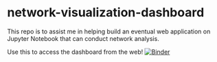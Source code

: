 # network-visualization-dashboard
This repo is to assist me in helping build an eventual web application on Jupyter Notebook that can conduct network analysis.

Use this to access the dashboard from the web! 
[![Binder](https://mybinder.org/badge_logo.svg)](https://mybinder.org/v2/gh/Jupyter4Science/network-visualization-dashboard/HEAD?labpath=voila%2Frender%2F05_dashboard.ipynb)
